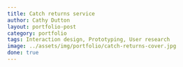 ```yaml
---
title: Catch returns service
author: Cathy Dutton
layout: portfolio-post
category: portfolio
tags: Interaction design, Prototyping, User research
image: ../assets/img/portfolio/catch-returns-cover.jpg
done: true
---
```

